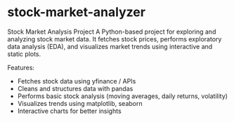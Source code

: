 # stock-market-analyzer
Stock Market Analysis Project
A Python-based project for exploring and analyzing stock market data. It fetches stock prices, performs exploratory data analysis (EDA), and visualizes market trends using interactive and static plots.

Features:
- Fetches stock data using yfinance / APIs
- Cleans and structures data with pandas
- Performs basic stock analysis (moving averages, daily returns, volatility)
- Visualizes trends using matplotlib, seaborn
- Interactive charts for better insights
